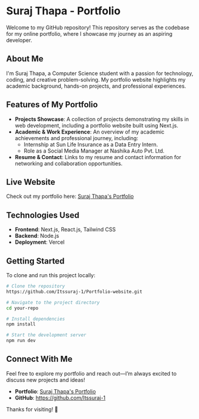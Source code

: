 # Suraj Thapa - Portfolio                 
                
Welcome to my GitHub repository! This repository serves as the codebase for my online portfolio, where I showcase my journey as an aspiring developer.      
           
## About Me                   
I'm Suraj Thapa, a Computer Science student with a passion for technology, coding, and creative problem-solving. My portfolio website highlights my academic background, hands-on projects, and professional experiences.    
                    
## Features of My Portfolio            
- **Projects Showcase**: A collection of projects demonstrating my skills in web development, including a portfolio website built using Next.js.           
- **Academic & Work Experience**: An overview of my academic achievements and professional journey, including:
  - Internship at Sun Life Insurance as a Data Entry Intern. 
  - Role as a Social Media Manager at Nashika Auto Pvt. Ltd.
- **Resume & Contact**: Links to my resume and contact information for networking and collaboration opportunities.

## Live Website
Check out my portfolio here: [Suraj Thapa's Portfolio](https://v0-suraj-portfolio-website.vercel.app/) 
## Technologies Used
- **Frontend**: Next.js, React.js, Tailwind CSS
- **Backend**: Node.js 
- **Deployment**: Vercel

## Getting Started  
To clone and run this project locally:  
```sh
# Clone the repository
https://github.com/Itssuraj-1/Portfolio-website.git

# Navigate to the project directory
cd your-repo

# Install dependencies
npm install

# Start the development server
npm run dev
```

## Connect With Me
Feel free to explore my portfolio and reach out—I’m always excited to discuss new projects and ideas!

- **Portfolio**: [Suraj Thapa's Portfolio](https://v0-suraj-portfolio-website.vercel.app/)
- **GitHub**: https://github.com/Itssuraj-1


Thanks for visiting! 🚀

